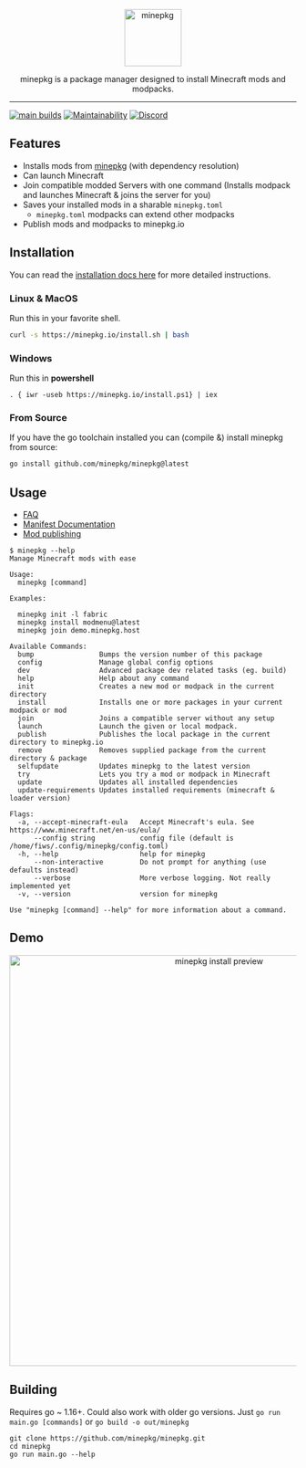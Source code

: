 <p align="center">
  <img align="center" width="100" src="./assets/logo.svg" alt="minepkg" />
  <div align="center">
    minepkg is a package manager designed to install Minecraft mods and modpacks.
  </div>
</p>

---

[![main builds](https://github.com/minepkg/minepkg/actions/workflows/main-builds.yml/badge.svg)](https://github.com/minepkg/minepkg/actions/workflows/main-builds.yml)
[![Maintainability](https://api.codeclimate.com/v1/badges/cd2f11d2dd41dee1fcbc/maintainability)](https://codeclimate.com/github/minepkg/minepkg/maintainability)
[![Discord](https://img.shields.io/discord/517070108191883266.svg?logo=discord)](https://discord.gg/6tjBR5t)

## Features

* Installs mods from [minepkg](https://minepkg.io/) (with dependency resolution)
* Can launch Minecraft
* Join compatible modded Servers with one command (Installs modpack and launches Minecraft & joins the server for you)
* Saves your installed mods in a sharable `minepkg.toml`
  * `minepkg.toml` modpacks can extend other modpacks
* Publish mods and modpacks to minepkg.io

## Installation

You can read the [installation docs here](https://minepkg.io/docs/install) for more detailed instructions.

### Linux & MacOS

Run this in your favorite shell.

```bash
curl -s https://minepkg.io/install.sh | bash
```

### Windows

Run this in **powershell**

```
. { iwr -useb https://minepkg.io/install.ps1} | iex
```

### From Source

If you have the go toolchain installed you can (compile &) install minepkg from source:

```bash
go install github.com/minepkg/minepkg@latest
```

## Usage

* [FAQ](https://minepkg.io/docs/faq)
* [Manifest Documentation](https://minepkg.io/docs/manifest)
* [Mod publishing](https://minepkg.io/docs/mod-publishing)

```
$ minepkg --help
Manage Minecraft mods with ease

Usage:
  minepkg [command]

Examples:

  minepkg init -l fabric
  minepkg install modmenu@latest
  minepkg join demo.minepkg.host

Available Commands:
  bump                Bumps the version number of this package
  config              Manage global config options
  dev                 Advanced package dev related tasks (eg. build)
  help                Help about any command
  init                Creates a new mod or modpack in the current directory
  install             Installs one or more packages in your current modpack or mod
  join                Joins a compatible server without any setup
  launch              Launch the given or local modpack.
  publish             Publishes the local package in the current directory to minepkg.io
  remove              Removes supplied package from the current directory & package
  selfupdate          Updates minepkg to the latest version
  try                 Lets you try a mod or modpack in Minecraft
  update              Updates all installed dependencies
  update-requirements Updates installed requirements (minecraft & loader version)

Flags:
  -a, --accept-minecraft-eula   Accept Minecraft's eula. See https://www.minecraft.net/en-us/eula/
      --config string           config file (default is /home/fiws/.config/minepkg/config.toml)
  -h, --help                    help for minepkg
      --non-interactive         Do not prompt for anything (use defaults instead)
      --verbose                 More verbose logging. Not really implemented yet
  -v, --version                 version for minepkg

Use "minepkg [command] --help" for more information about a command.

```

## Demo

<p align="center">
  <img width="720" src="https://i.imgur.com/Sbwlre9.gif" alt="minepkg install preview" />
</p>

## Building

Requires go ~ 1.16+. Could also work with older go versions.
Just `go run main.go [commands]` or `go build -o out/minepkg`

```
git clone https://github.com/minepkg/minepkg.git
cd minepkg
go run main.go --help
```

